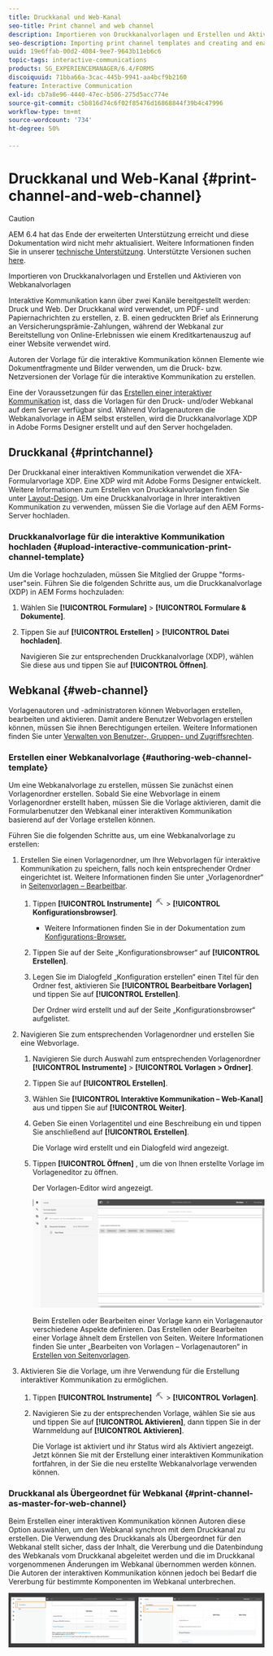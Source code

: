```yaml
---
title: Druckkanal und Web-Kanal
seo-title: Print channel and web channel
description: Importieren von Druckkanalvorlagen und Erstellen und Aktivieren von Webkanalvorlagen
seo-description: Importing print channel templates and creating and enabling web channel templates
uuid: 19e6ffab-00d2-4084-9ee7-9643b11eb6c6
topic-tags: interactive-communications
products: SG_EXPERIENCEMANAGER/6.4/FORMS
discoiquuid: 71bba66a-3cac-445b-9941-aa4bcf9b2160
feature: Interactive Communication
exl-id: cb7a8e96-4440-47ec-b506-275d5acc774e
source-git-commit: c5b816d74c6f02f85476d16868844f39b4c47996
workflow-type: tm+mt
source-wordcount: '734'
ht-degree: 50%

---
```


# Druckkanal und Web-Kanal {#print-channel-and-web-channel}

>[!CAUTION]
>
>AEM 6.4 hat das Ende der erweiterten Unterstützung erreicht und diese Dokumentation wird nicht mehr aktualisiert. Weitere Informationen finden Sie in unserer [technische Unterstützung](https://helpx.adobe.com/de/support/programs/eol-matrix.html). Unterstützte Versionen suchen [here](https://experienceleague.adobe.com/docs/?lang=de).

Importieren von Druckkanalvorlagen und Erstellen und Aktivieren von Webkanalvorlagen

Interaktive Kommunikation kann über zwei Kanäle bereitgestellt werden: Druck und Web. Der Druckkanal wird verwendet, um PDF- und Papiernachrichten zu erstellen, z. B. einen gedruckten Brief als Erinnerung an Versicherungsprämie-Zahlungen, während der Webkanal zur Bereitstellung von Online-Erlebnissen wie einem Kreditkartenauszug auf einer Website verwendet wird.

Autoren der Vorlage für die interaktive Kommunikation können Elemente wie Dokumentfragmente und Bilder verwenden, um die Druck- bzw. Netzversionen der Vorlage für die interaktive Kommunikation zu erstellen.

Eine der Voraussetzungen für das [Erstellen einer interaktiver Kommunikation](/help/forms/using/create-interactive-communication.md) ist, dass die Vorlagen für den Druck- und/oder Webkanal auf dem Server verfügbar sind. Während Vorlagenautoren die Webkanalvorlage in AEM selbst erstellen, wird die Druckkanalvorlage XDP in Adobe Forms Designer erstellt und auf den Server hochgeladen.

## Druckkanal {#printchannel}

Der Druckkanal einer interaktiven Kommunikation verwendet die XFA-Formularvorlage XDP. Eine XDP wird mit Adobe Forms Designer entwickelt. Weitere Informationen zum Erstellen von Druckkanalvorlagen finden Sie unter [Layout-Design](/help/forms/using/layout-design-details.md). Um eine Druckkanalvorlage in Ihrer interaktiven Kommunikation zu verwenden, müssen Sie die Vorlage auf den AEM Forms-Server hochladen.

### Druckkanalvorlage für die interaktive Kommunikation hochladen {#upload-interactive-communication-print-channel-template}

Um die Vorlage hochzuladen, müssen Sie Mitglied der Gruppe &quot;forms-user&quot;sein. Führen Sie die folgenden Schritte aus, um die Druckkanalvorlage (XDP) in AEM Forms hochzuladen:

1. Wählen Sie **[!UICONTROL Formulare]** > **[!UICONTROL Formulare &amp; Dokumente]**.

1. Tippen Sie auf **[!UICONTROL Erstellen]** > **[!UICONTROL Datei hochladen]**.

   Navigieren Sie zur entsprechenden Druckkanalvorlage (XDP), wählen Sie diese aus und tippen Sie auf **[!UICONTROL Öffnen]**.

## Webkanal {#web-channel}

Vorlagenautoren und -administratoren können Webvorlagen erstellen, bearbeiten und aktivieren. Damit andere Benutzer Webvorlagen erstellen können, müssen Sie ihnen Berechtigungen erteilen. Weitere Informationen finden Sie unter [Verwalten von Benutzer-, Gruppen- und Zugriffsrechten](/help/sites-administering/user-group-ac-admin.md).

### Erstellen einer Webkanalvorlage {#authoring-web-channel-template}

Um eine Webkanalvorlage zu erstellen, müssen Sie zunächst einen Vorlagenordner erstellen. Sobald Sie eine Webvorlage in einem Vorlagenordner erstellt haben, müssen Sie die Vorlage aktivieren, damit die Formularbenutzer den Webkanal einer interaktiven Kommunikation basierend auf der Vorlage erstellen können.

Führen Sie die folgenden Schritte aus, um eine Webkanalvorlage zu erstellen:

1. Erstellen Sie einen Vorlagenordner, um Ihre Webvorlagen für interaktive Kommunikation zu speichern, falls noch kein entsprechender Ordner eingerichtet ist. Weitere Informationen finden Sie unter „Vorlagenordner“ in [Seitenvorlagen – Bearbeitbar](/help/sites-developing/page-templates-editable.md).

   1. Tippen **[!UICONTROL Instrumente]** ![tools-1](assets/tools-1.png) > **[!UICONTROL Konfigurationsbrowser]**.
      * Weitere Informationen finden Sie in der Dokumentation zum [Konfigurations-Browser.](/help/sites-administering/configurations.md)
   1. Tippen Sie auf der Seite „Konfigurationsbrowser“ auf **[!UICONTROL Erstellen]**.
   1. Legen Sie im Dialogfeld „Konfiguration erstellen“ einen Titel für den Ordner fest, aktivieren Sie **[!UICONTROL Bearbeitbare Vorlagen]** und tippen Sie auf **[!UICONTROL Erstellen]**.

      Der Ordner wird erstellt und auf der Seite „Konfigurationsbrowser“ aufgelistet.

1. Navigieren Sie zum entsprechenden Vorlagenordner und erstellen Sie eine Webvorlage.

   1. Navigieren Sie durch Auswahl zum entsprechenden Vorlagenordner **[!UICONTROL Instrumente]** > **[!UICONTROL Vorlagen > Ordner]**.
   1. Tippen Sie auf **[!UICONTROL Erstellen]**.
   1. Wählen Sie **[!UICONTROL Interaktive Kommunikation – Web-Kanal]** aus und tippen Sie auf **[!UICONTROL Weiter]**.
   1. Geben Sie einen Vorlagentitel und eine Beschreibung ein und tippen Sie anschließend auf **[!UICONTROL Erstellen]**.

      Die Vorlage wird erstellt und ein Dialogfeld wird angezeigt.

   1. Tippen **[!UICONTROL Öffnen]** , um die von Ihnen erstellte Vorlage im Vorlageneditor zu öffnen.

      Der Vorlagen-Editor wird angezeigt.

      ![webchanneltemplate](assets/webchanneltemplate.png)

      Beim Erstellen oder Bearbeiten einer Vorlage kann ein Vorlagenautor verschiedene Aspekte definieren. Das Erstellen oder Bearbeiten einer Vorlage ähnelt dem Erstellen von Seiten. Weitere Informationen finden Sie unter „Bearbeiten von Vorlagen – Vorlagenautoren“ in [Erstellen von Seitenvorlagen](/help/sites-authoring/templates.md).

1. Aktivieren Sie die Vorlage, um ihre Verwendung für die Erstellung interaktiver Kommunikation zu ermöglichen.

   1. Tippen **[!UICONTROL Instrumente]** ![tools-1](assets/tools-1.png) > **[!UICONTROL Vorlagen]**.
   1. Navigieren Sie zu der entsprechenden Vorlage, wählen Sie sie aus und tippen Sie auf **[!UICONTROL Aktivieren]**, dann tippen Sie in der Warnmeldung auf **[!UICONTROL Aktivieren]**.

      Die Vorlage ist aktiviert und ihr Status wird als Aktiviert angezeigt. Jetzt können Sie mit der Erstellung einer interaktiven Kommunikation fortfahren, in der Sie die neu erstellte Webkanalvorlage verwenden können.

### Druckkanal als Übergeordnet für Webkanal {#print-channel-as-master-for-web-channel}

Beim Erstellen einer interaktiven Kommunikation können Autoren diese Option auswählen, um den Webkanal synchron mit dem Druckkanal zu erstellen. Die Verwendung des Druckkanals als Übergeordnet für den Webkanal stellt sicher, dass der Inhalt, die Vererbung und die Datenbindung des Webkanals vom Druckkanal abgeleitet werden und die im Druckkanal vorgenommenen Änderungen im Webkanal übernommen werden können. Die Autoren der interaktiven Kommunikation können jedoch bei Bedarf die Vererbung für bestimmte Komponenten im Webkanal unterbrechen.

![printweb_2-2](assets/printweb_2-2.png)
